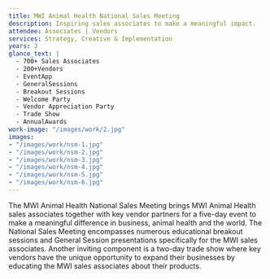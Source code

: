 ```yaml
---
title: MWI Animal Health National Sales Meeting
description: Inspiring sales associates to make a meaningful impact.
attendee: Associates | Vendors
services: Strategy, Creative & Implementation
years: 2
glance_text: |
  - 700+ Sales Associates
  - 200+Vendors
  - EventApp
  - GeneralSessions
  - Breakout Sessions
  - Welcome Party
  - Vendor Appreciation Party
  - Trade Show
  - AnnualAwards
work-image: "/images/work/2.jpg"
images:
- "/images/work/nsm-1.jpg"
- "/images/work/nsm-2.jpg"
- "/images/work/nsm-3.jpg"
- "/images/work/nsm-4.jpg"
- "/images/work/nsm-5.jpg"
- "/images/work/nsm-6.jpg"
---
```


The MWI Animal Health National Sales Meeting brings MWI Animal Health sales associates together with key vendor partners for a five-day event to make a meaningful difference in business, animal health and the world. The National Sales Meeting encompasses numerous educational breakout sessions and General Session presentations specifically for the MWI sales associates. Another inviting component is a two-day trade show where key vendors have the unique opportunity to expand their businesses by educating the MWI sales associates about their products.
